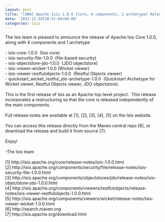 ```yaml
---
layout: post
title: "[ANN] Apache Isis 1.0.0 (Core, 4 components, 1 archetype) Released"
date: '2012-12-24T20:51:04+00:00'
categories: isis
---
```

<div>The Isis team is pleased to announce the release of Apache Isis Core 1.0.0, along with 4 components and 1 archetype</div>
  <div><br /></div>
  <div>- isis-core-1.0.0 &nbsp;(Isis core)</div>
  <div>- isis-security-file-1.0.0 &nbsp;(file-based security)</div>
  <div>- isis-objectstore-jdo-1.0.0 &nbsp;(JDO objectstore)</div>
  <div>- isis-viewer-wicket-1.0.0 (Wicket viewer)</div>
  <div>- isis-viewer-restfulobjects-1.0.0 &nbsp;(Restful Objects viewer)</div>
  <div>- quickstart_wicket_restful_jdo-archetype-1.0.0 &nbsp;(Quickstart Archetype for Wicket viewer, Restful Objects viewer, JDO objectstore).</div>
  <div><br /></div>
  <div>This is the first release of Isis as an Apache top-level project. &nbsp;This release incorporates a restructuring so that the core is released independently of the main components.&nbsp;</div>
  <div><br /></div>
  <div>Full release notes are available at [1], [2], [3], [4], [5] on the Isis website.</div>
  <div><br /></div>
  <div>You can access this release directly from the Maven central repo [6], or download the release and build it from source [7].</div>
  <div><br /></div>
  <div>Enjoy!</div>
  <div><br /></div>
  <div>-The Isis team</div>
  <div><br /></div>
  <div>[1] http://isis.apache.org/core/release-notes/isis-1.0.0.html</div>
  <div>[2] http://isis.apache.org/components/security/file/release-notes/isis-security-file-1.0.0.html</div>
  <div>[3] http://isis.apache.org/components/objectstores/jdo/release-notes/isis-objectstore-jdo-1.0.0.html</div>
  <div>[4] http://isis.apache.org/components/viewers/restfulobjects/release-notes/isis-viewer-restfulobjects-1.0.0.html</div>
  <div>[5] http://isis.apache.org/components/viewers/wicket/release-notes/isis-viewer-wicket-1.0.0.html</div>
  <div>[6] http://search.maven.org</div>
  <div>[7] http://isis.apache.org/download.html</div>
